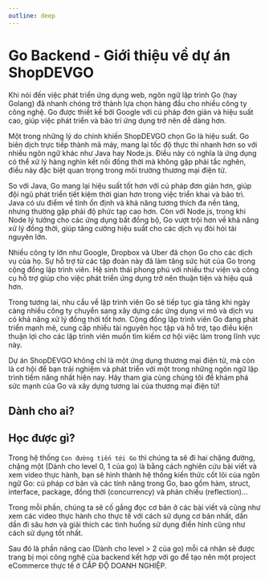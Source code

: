 ```yaml
---
outline: deep
---
```


<script setup>
import {
  VPTeamPage,
  VPTeamPageTitle,
  VPTeamMembers
} from 'vitepress/theme'

const members = [
  {
    avatar: 'https://avatars.githubusercontent.com/u/48472372?v=4',
    name: 'Anonystick',
    title: 'Creator',
    links: [
      { icon: 'github', link: 'https://github.com/anonystick' }
      { icon: 'blog', link: 'https://anonystick.com' }
    ]
  },
  {
    avatar: 'https://avatars.githubusercontent.com/u/48472372?v=4',
    name: 'JunYue',
    title: 'Creator',
    links: [
      { icon: 'github', link: 'https://github.com/yyx990803' }
    ]
  }
]
</script>

<VPTeamPage>
  <VPTeamPageTitle>
    <template #title>
      DEVs tham gia phát triển dự án Golang Documentation API
    </template>
    <template #lead>
      Chịu trách nhiệm các bài giảng về Go Backend
    </template>
  </VPTeamPageTitle>
  <VPTeamMembers
    :members="members"
  />
</VPTeamPage>

# Go Backend - Giới thiệu về dự án ShopDEVGO

Khi nói đến việc phát triển ứng dụng web, ngôn ngữ lập trình Go (hay Golang) đã nhanh chóng trở thành lựa chọn hàng đầu cho nhiều công ty công nghệ. Go được thiết kế bởi Google với cú pháp đơn giản và hiệu suất cao, giúp việc phát triển và bảo trì ứng dụng trở nên dễ dàng hơn.

Một trong những lý do chính khiến ShopDEVGO chọn Go là hiệu suất. Go biên dịch trực tiếp thành mã máy, mang lại tốc độ thực thi nhanh hơn so với nhiều ngôn ngữ khác như Java hay Node.js. Điều này có nghĩa là ứng dụng có thể xử lý hàng nghìn kết nối đồng thời mà không gặp phải tắc nghẽn, điều này đặc biệt quan trọng trong môi trường thương mại điện tử.

So với Java, Go mang lại hiệu suất tốt hơn với cú pháp đơn giản hơn, giúp đội ngũ phát triển tiết kiệm thời gian hơn trong việc triển khai và bảo trì. Java có ưu điểm về tính ổn định và khả năng tương thích đa nền tảng, nhưng thường gặp phải độ phức tạp cao hơn. Còn với Node.js, trong khi Node lý tưởng cho các ứng dụng bất đồng bộ, Go vượt trội hơn về khả năng xử lý đồng thời, giúp tăng cường hiệu suất cho các dịch vụ đòi hỏi tài nguyên lớn.

Nhiều công ty lớn như Google, Dropbox và Uber đã chọn Go cho các dịch vụ của họ. Sự hỗ trợ từ các tập đoàn này đã làm tăng sức hút của Go trong cộng đồng lập trình viên. Hệ sinh thái phong phú với nhiều thư viện và công cụ hỗ trợ giúp cho việc phát triển ứng dụng trở nên thuận tiện và hiệu quả hơn.

Trong tương lai, nhu cầu về lập trình viên Go sẽ tiếp tục gia tăng khi ngày càng nhiều công ty chuyển sang xây dựng các ứng dụng vi mô và dịch vụ có khả năng xử lý đồng thời tốt hơn. Cộng đồng lập trình viên Go đang phát triển mạnh mẽ, cung cấp nhiều tài nguyên học tập và hỗ trợ, tạo điều kiện thuận lợi cho các lập trình viên muốn tìm kiếm cơ hội việc làm trong lĩnh vực này.

Dự án ShopDEVGO không chỉ là một ứng dụng thương mại điện tử, mà còn là cơ hội để bạn trải nghiệm và phát triển với một trong những ngôn ngữ lập trình tiềm năng nhất hiện nay. Hãy tham gia cùng chúng tôi để khám phá sức mạnh của Go và xây dựng tương lai của thương mại điện tử!


## Dành cho ai?

## Học được gì?
Trong hệ thống `Con đường tiến tới Go` thì chúng ta sẽ đi hai chặng đường, chặng một (Dành cho level 0, 1 của go) là bằng cách nghiên cứu bài viết và xem video thực hành, bạn sẽ hình thành hệ thống kiến ​​thức cốt lõi của ngôn ngữ Go: cú pháp cơ bản và các tính năng trong Go, bao gồm hàm, struct, interface, package, đồng thời (concurrency) và phản chiếu (reflection)...

Trong mỗi phần, chúng ta sẽ cố gắng đọc cơ bản ở các bài viết và cũng như xem các video thực hành cho thực tế với cách sử dụng cơ bản nhất, dần dần đi sâu hơn và giải thích các tình huống sử dụng điển hình cũng như cách sử dụng tốt nhất.

Sau đó là phần nâng cao (Dành cho level > 2 của go) mỗi cá nhân sẽ được trang bị mọi công nghệ của backend kết hợp với go để tạo nên một project eCommerce thực tế ở CẤP ĐỘ DOANH NGHIỆP.
